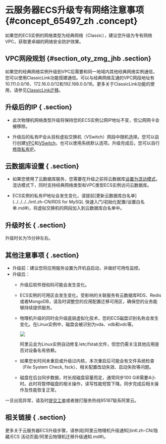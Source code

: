 # 云服务器ECS升级专有网络注意事项 {#concept_65497_zh .concept}

如果您的ECS实例的网络类型为经典网络（Classic），建议您升级为专有网络VPC，获取更卓越的网络安全防护效果。

## VPC网段规划 {#section_oty_zmg_jhb .section}

如果您的经典网络实例升级到VPC后需要和同一地域内其他经典网络实例通信，您可以使用ClassicLink功能搭建通信。可以与经典网络互通的VPC网段地址有10.111.0.0/16、172.16.0.0/12和192.168.0.0/16。更多关于ClassicLink功能的使用，请参见[ClassicLink迁移](../../../../intl.zh-CN/用户指南/网络连接/ClassicLink/ClassicLink概述.md#)。

## 升级后的IP { .section}

-   此次物理机网络类型升级将保持您的ECS实例公网IP地址不变，但公网网卡会被移除。

-   升级后的私有IP会从目标虚拟交换机（VSwitch）网段中随机选择。您可以自行创建[VPC](../../../../intl.zh-CN/用户指南/专有网络和子网/管理专有网络.md#)和[VSwitch](../../../../intl.zh-CN/用户指南/专有网络和子网/管理交换机.md#)，也可以使用系统默认选项。升级完成后，您可以自行[修改私有IP](../../../../intl.zh-CN/网络/修改IPv4地址/修改私有IP地址.md#)。


## 云数据库设置 { .section}

-   如果您使用了云数据库服务，您需要在升级之前将云数据库[设置为混访模式](../../../../intl.zh-CN/最佳实践/经典网络迁移到VPC/云数据库混访/云数据库混访概述.md#)。混访模式下，同时支持经典网络类型和VPC类型ECS实例访问云数据库。

-   ECS实例的私有IP地址会发生变化，请提前[更新云数据库白名单](../../../../intl.zh-CN/RDS for MySQL 快速入门/初始化配置/设置白名单.md#)，将虚拟交换机的网段加入到云数据库白名单中。


## 升级时长 { .section}

升级时长为15分钟左右。

## 其他注意事项 { .section}

-   升级前：建议您将应用服务设置为开机自启动，并做好可用性监控。
-   升级后：
    -   升级后软件授权码可能会发生变化。
    -   ECS实例的可用区会发生变化。受影响的关联服务有云数据库RDS、Redis或者MongoDB，请及时调整您的应用配置迁移可用区，确保您的业务能够持续提供服务。
    -   物理机升级的同时会升级底层虚拟化技术，您的ECS磁盘识别名称会发生变化。在Linux实例中，磁盘会被识别为vda、vdb和vdc等。

        ![](http://static-aliyun-doc.oss-cn-hangzhou.aliyuncs.com/assets/img/10947/155909815143662_zh-CN.png)

        阿里云会为Linux实例自动修复/etc/fstab文件，但您仍需关注其他应用是否对设备名有依赖。

    -   如果您长时间未重启或升级过内核，本次重启后可能会有文件系统检查（File System Check, fsck）、相关配置改动失效、启动失败等问题。
    -   磁盘在后台同步数据，时长视磁盘容量而定，通常同步100 GiB需要4小时。此时将暂停磁盘的相关操作，读写性能短暂下降。同步完成后相关操作及性能恢复正常。

一旦出现异常，请及时[提交工单](https://workorder-intl.console.aliyun.com/#/ticket/createIndex)或者拨打服务热线95187联系阿里云。

## 相关链接 { .section}

更多关于云服务器ECS升级步骤，请参阅[阿里云物理机升级通知](intl.zh-CN/隐藏/ECS 活动页面/阿里云物理机迁移升级通知.md#)。

